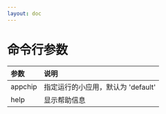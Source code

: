 ```yaml
---
layout: doc
---
```


# 命令行参数

| 参数      | 说明                     |
|:--------|:-----------------------|
| appchip | 指定运行的小应用，默认为 'default' |
| help    | 显示帮助信息                 |
